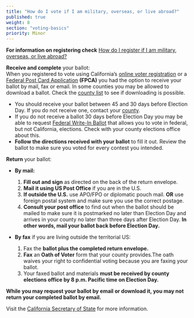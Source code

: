 ```yaml
---
title: "How do I vote if I am military, overseas, or live abroad?"
published: true
weight: 8
section: "voting-basics"
priority: Minor
---
```




**For information on registering check** [How do I register if I am military, overseas, or live abroad?](#item-military-overseas)  

**Receive and complete** your ballot:  
When you registered to vote using California’s [online voter registration](http://registertovote.ca.gov/) or a [Federal Post Card Application](https://www.fvap.gov/uploads/FVAP/Outreach-Materials/FVAP_FPCA.pdf) **(FPCA)** you had the option to receive your ballot by mail, fax or email. In some counties you may be allowed to download a ballot. Check the [county list](http://www.sos.ca.gov/elections/voter-registration/military-overseas-voters/) to see if downloading is possible.  
- You should receive your ballot between 45 and 30 days before Election Day.  If you do not receive one, contact your [county](http://www.sos.ca.gov/elections/voter-registration/military-overseas-voters/).  
- If you do not receive a ballot 30 days before Election Day you may be able to request [Federal Write-In Ballot](https://www.fvap.gov/uploads/FVAP/Forms/fwab2013.pdf) that allows you to vote in federal, but not California, elections. Check with your county elections office about this.  
- **Follow the directions received with your ballot** to fill it out. 
Review the ballot to make sure you voted for every contest you intended.  

**Return** your ballot:  
- **By mail:**  
	1. **Fill out and sign** as directed on the back of the return envelope.  
	2. **Mail it using US Post Office** if you are in the U.S.  
	3. **If outside the U.S.** use APO/FPO or diplomatic pouch mail. **OR** use foreign postal system and make sure you use the correct postage.  
    4. **Consult your post office** to find out when the ballot should be mailed to make sure it is postmarked no later than Election Day and arrives in your county no later than three days after Election Day. **In other words, mail your ballot back before Election Day.**  

- **By fax** if you are living outside the territorial US:  
	1. Fax the **ballot plus the completed return envelope.**  
	2. **Fax** an **Oath of Voter** form that your county provides.The oath waives your right to confidential voting because you are faxing your ballot.  
	3. Your faxed ballot and materials **must be received by county elections office by 8 p.m. Pacific time on Election Day.**   

**While you may request your ballot by email or download it, you may not return your completed ballot by email.**   

Visit the [California Secretary of State](http://www.sos.ca.gov/elections/voter-registration/military-overseas-voters/) for more information.  
